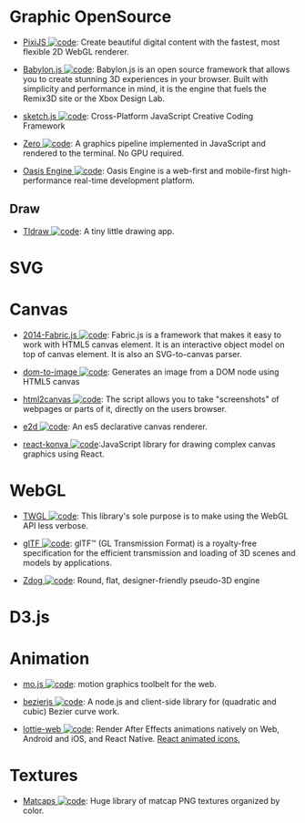 # Graphic OpenSource

- [PixiJS ![code](https://ng-tech.icu/assets/code.svg)](http://www.pixijs.com/): Create beautiful digital content with the fastest, most flexible 2D WebGL renderer.

- [Babylon.js ![code](https://ng-tech.icu/assets/code.svg)](https://parg.co/b1C): Babylon.js is an open source framework that allows you to create stunning 3D experiences in your browser. Built with simplicity and performance in mind, it is the engine that fuels the Remix3D site or the Xbox Design Lab.

- [sketch.js ![code](https://ng-tech.icu/assets/code.svg)](https://github.com/soulwire/sketch.js): Cross-Platform JavaScript Creative Coding Framework

- [Zero ![code](https://ng-tech.icu/assets/code.svg)](https://github.com/sinclairzx81/zero): A graphics pipeline implemented in JavaScript and rendered to the terminal. No GPU required.

- [Oasis Engine ![code](https://ng-tech.icu/assets/code.svg)](https://github.com/oasis-engine/engine): Oasis Engine is a web-first and mobile-first high-performance real-time development platform.

## Draw

- [Tldraw ![code](https://ng-tech.icu/assets/code.svg)](https://github.com/Tldraw/Tldraw): A tiny little drawing app.

# SVG

# Canvas

- [2014-Fabric.js ![code](https://ng-tech.icu/assets/code.svg)](https://github.com/fabricjs/fabric.js): Fabric.js is a framework that makes it easy to work with HTML5 canvas element. It is an interactive object model on top of canvas element. It is also an SVG-to-canvas parser.

- [dom-to-image ![code](https://ng-tech.icu/assets/code.svg)](https://github.com/tsayen/dom-to-image): Generates an image from a DOM node using HTML5 canvas

- [html2canvas ![code](https://ng-tech.icu/assets/code.svg)](https://github.com/niklasvh/html2canvas): The script allows you to take "screenshots" of webpages or parts of it, directly on the users browser.

- [e2d ![code](https://ng-tech.icu/assets/code.svg)](https://github.com/jtenner/e2d): An es5 declarative canvas renderer.

- [react-konva ![code](https://ng-tech.icu/assets/code.svg)](https://github.com/lavrton/react-konva):JavaScript library for drawing complex canvas graphics using React.

# WebGL

- [TWGL ![code](https://ng-tech.icu/assets/code.svg)](http://twgljs.org): This library's sole purpose is to make using the WebGL API less verbose.

- [glTF ![code](https://ng-tech.icu/assets/code.svg)](https://github.com/KhronosGroup/glTF): glTF™ (GL Transmission Format) is a royalty-free specification for the efficient transmission and loading of 3D scenes and models by applications.

- [Zdog ![code](https://ng-tech.icu/assets/code.svg)](https://github.com/metafizzy/zdog): Round, flat, designer-friendly pseudo-3D engine

# D3.js

# Animation

- [mo.js ![code](https://ng-tech.icu/assets/code.svg)](https://github.com/legomushroom/mojs): motion graphics toolbelt for the web.

- [bezierjs ![code](https://ng-tech.icu/assets/code.svg)](https://github.com/Pomax/bezierjs): A node.js and client-side library for (quadratic and cubic) Bezier curve work.

- [lottie-web ![code](https://ng-tech.icu/assets/code.svg)](https://github.com/airbnb/lottie-web): Render After Effects animations natively on Web, Android and iOS, and React Native. [React animated icons](https://github.com/useAnimations/react-useanimations),

# Textures

- [Matcaps ![code](https://ng-tech.icu/assets/code.svg)](https://github.com/nidorx/matcaps): Huge library of matcap PNG textures organized by color.
